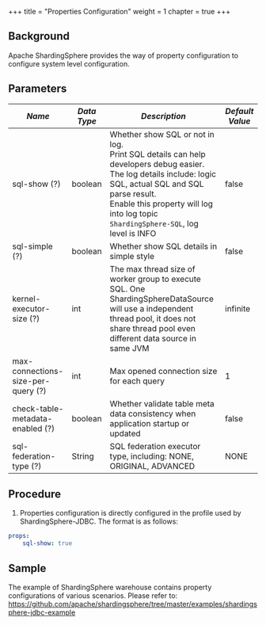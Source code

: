 +++
title = "Properties Configuration"
weight = 1
chapter = true
+++

## Background

Apache ShardingSphere provides the way of property configuration to configure system level configuration.

## Parameters

| *Name*                             | *Data Type* | *Description*                                                                                                                                                                                                                                               | *Default Value* |
|------------------------------------|-------------|-------------------------------------------------------------------------------------------------------------------------------------------------------------------------------------------------------------------------------------------------------------| --------------- |
| sql-show (?)                       | boolean     | Whether show SQL or not in log. <br /> Print SQL details can help developers debug easier. The log details include: logic SQL, actual SQL and SQL parse result. <br /> Enable this property will log into log topic `ShardingSphere-SQL`, log level is INFO | false           |
| sql-simple (?)                     | boolean     | Whether show SQL details in simple style                                                                                                                                                                                                                    | false           |
| kernel-executor-size (?)           | int         | The max thread size of worker group to execute SQL. One ShardingSphereDataSource will use a independent thread pool, it does not share thread pool even different data source in same JVM                                                                   | infinite        |
| max-connections-size-per-query (?) | int         | Max opened connection size for each query                                                                                                                                                                                                                   | 1               |
| check-table-metadata-enabled (?)   | boolean     | Whether validate table meta data consistency when application startup or updated                                                                                                                                                                            | false           |
| sql-federation-type (?)            | String      | SQL federation executor type, including: NONE, ORIGINAL, ADVANCED                                                                                                                                                                                           | NONE           | 

## Procedure

1. Properties configuration is directly configured in the profile used by ShardingSphere-JDBC. The format is as follows:

```yaml
props:
    sql-show: true
```

## Sample

The example of ShardingSphere warehouse contains property configurations of various scenarios. Please refer to: <https://github.com/apache/shardingsphere/tree/master/examples/shardingsphere-jdbc-example>
